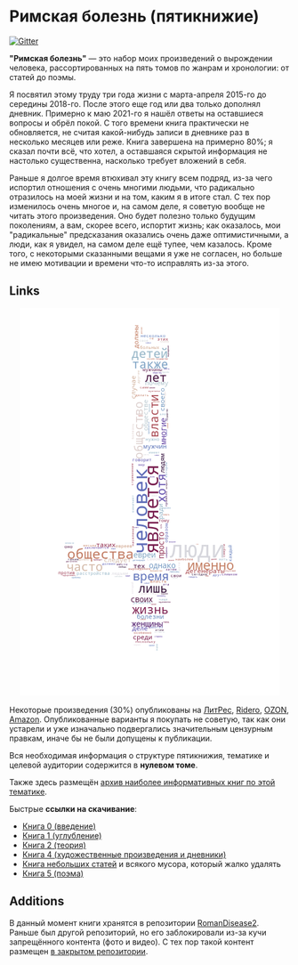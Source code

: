 # Римская болезнь (пятикнижие)

[![Gitter](https://badges.gitter.im/RomanDisease/community.svg)](https://gitter.im/RomanDisease/community?utm_source=badge&utm_medium=badge&utm_campaign=pr-badge)

**"Римская болезнь"** — это набор моих произведений о вырождении человека, рассортированных на пять томов по жанрам и хронологии: от статей до поэмы.

Я посвятил этому труду три года жизни с марта-апреля 2015-го до середины 2018-го. После этого еще год или два только дополнял дневник. Примерно к маю 2021-го я нашёл ответы на оставшиеся вопросы и обрёл покой. С того времени книга практически не обновляется, не считая какой-нибудь записи в дневнике раз в несколько месяцев или реже. Книга завершена на примерно 80%; я сказал почти всё, что хотел, а оставшаяся скрытой информация не настолько существенна, насколько требует вложений в себя.

Раньше я долгое время втюхивал эту книгу всем подряд, из-за чего испортил отношения с очень многими людьми, что радикально отразилось на моей жизни и на том, каким я в итоге стал. С тех пор изменилось очень многое и, на самом деле, я советую вообще не читать этого произведения. Оно будет полезно только будущим поколениям, а вам, скорее всего, испортит жизнь; как оказалось, мои "радикальные" предсказания оказались очень даже оптимистичными, а люди, как я увидел, на самом деле ещё тупее, чем казалось. Кроме того, с некоторыми сказанными вещами я уже не согласен, но больше не имею мотивации и времени что-то исправлять из-за этого. 

## Links

<p align="center">
  <img src="https://github.com/PasaOpasen/RomanDisease2/blob/main/Statistics/wordcloud/cloud.png" />
</p>


Некоторые произведения (30%) опубликованы на [ЛитРес](https://www.litres.ru/demetriy-paskal/), [Ridero](https://ridero.ru/books/catalog/?author=Деметрий+Паскаль), [OZON](https://www.ozon.ru/category/knigi-16500/?from_global=true&text=Деметрий+Паскаль), [Amazon](https://www.amazon.com/s?i=digital-text&rh=p_27%3AПаскаль+Деметрий&s=relevancerank&text=Паскаль+Деметрий&ref=dp_byline_sr_ebooks_1). Опубликованные варианты я покупать не советую, так как они устарели и уже изначально подвергались значительным цензурным правкам, иначе бы не были допущены к публикации.

Вся необходимая информация о структуре пятикнижия, тематике и целевой аудитории содержится в **нулевом томе**.

Также здесь размещён [архив наиболее информативных книг по этой тематике](https://github.com/PasaOpasen/RomanDisease/tree/master/ДЕГЕНЕРАЛОГИЯ%20И%20СВЯЗАННОЕ%20С%20НЕЙ).

Быстрые **ссылки на скачивание**:
* [Книга 0 (введение)](https://github.com/PasaOpasen/RomanDisease/raw/master/0-%D0%A0%D0%B8%D0%BC%D1%81%D0%BA%D0%B0%D1%8F%20%D0%B1%D0%BE%D0%BB%D1%A3%D0%B7%D0%BD%D1%8C.%20%D0%9A%D0%9D%D0%98%D0%93%D0%90%20%D0%9D%D0%9E%D0%9B%D0%AC.pdf)
* [Книга 1 (углубление)](https://github.com/PasaOpasen/RomanDisease/raw/master/1-%D0%A0%D0%B8%D0%BC%D1%81%D0%BA%D0%B0%D1%8F%20%D0%B1%D0%BE%D0%BB%D1%A3%D0%B7%D0%BD%D1%8C.%20%D0%9A%D0%9D%D0%98%D0%93%D0%90%20%D0%9F%D0%95%D0%A0%D0%92%D0%90%D0%AF.pdf)
* [Книга 2 (теория)](https://github.com/PasaOpasen/RomanDisease/raw/master/2-%D0%A0%D0%B8%D0%BC%D1%81%D0%BA%D0%B0%D1%8F%20%D0%B1%D0%BE%D0%BB%D1%A3%D0%B7%D0%BD%D1%8C.%20%D0%9A%D0%9D%D0%98%D0%93%D0%90%20%D0%92%D0%A2%D0%9E%D0%A0%D0%90%D0%AF.pdf)
* [Книга 4 (художественные произведения и дневники)](https://github.com/PasaOpasen/RomanDisease/raw/master/4-%D0%A0%D0%B8%D0%BC%D1%81%D0%BA%D0%B0%D1%8F%20%D0%B1%D0%BE%D0%BB%D1%A3%D0%B7%D0%BD%D1%8C.%20%D0%A7%D0%95%D0%A2%D0%92%D0%81%D0%A0%D0%A2%D0%90%D0%AF%20%D0%9A%D0%9D%D0%98%D0%93%D0%90.pdf)
* [Книга небольших статей](https://github.com/PasaOpasen/RomanDisease/raw/master/5--%D0%A0%D0%B8%D0%BC%D1%81%D0%BA%D0%B0%D1%8F%20%D0%B1%D0%BE%D0%BB%D1%A3%D0%B7%D0%BD%D1%8C.%20%D0%9A%D0%9D%D0%98%D0%93%D0%90%20%D0%9C%D0%90%D0%A2%D0%95%D0%A0%D0%98%D0%90%D0%9B%D0%9E%D0%92.pdf) и всякого мусора, который жалко удалять
* [Книга 5 (поэма)](https://github.com/PasaOpasen/RomanDisease/raw/master/5-%D0%A0%D0%B8%D0%BC%D1%81%D0%BA%D0%B0%D1%8F%20%D0%B1%D0%BE%D0%BB%D1%A3%D0%B7%D0%BD%D1%8C.%20%D0%9F%D0%AF%D0%A2%D0%90%D0%AF%20%D0%9A%D0%9D%D0%98%D0%93%D0%90.pdf)


## Additions

В данный момент книги хранятся в репозитории [RomanDisease2](https://github.com/PasaOpasen/RomanDisease2). Раньше был другой репозиторий, но его заблокировали из-за кучи запрещённого контента (фото и видео). С тех пор такой контент размещен [в закрытом репозитории](https://github.com/PasaOpasen/_RomanDisease).
